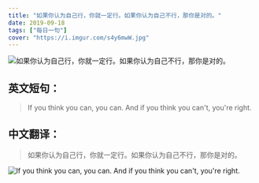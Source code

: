```yaml
---
title: "如果你认为自己行，你就一定行。如果你认为自己不行，那你是对的。"
date: 2019-09-18
tags: ["每日一句"]
cover: "https://i.imgur.com/s4y6mwW.jpg"
---
```


![如果你认为自己行，你就一定行。如果你认为自己不行，那你是对的。](https://i.imgur.com/GtL1VYw.jpg)

## 英文短句：
> If you think you can, you can. And if you think you can't, you're right.

<!--more-->

## 中文翻译：
> 如果你认为自己行，你就一定行。如果你认为自己不行，那你是对的。

![If you think you can, you can. And if you think you can't, you're right.](https://i.imgur.com/3B3GRaB.jpg)

